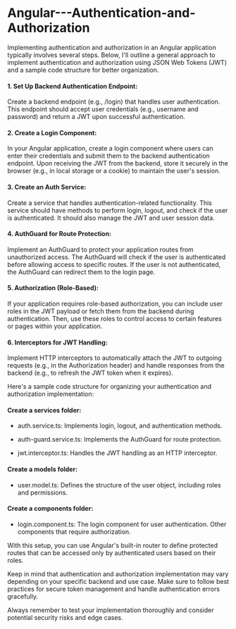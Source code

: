 # Angular---Authentication-and-Authorization

Implementing authentication and authorization in an Angular application typically involves several steps. Below, I'll outline a general approach to implement authentication and authorization using JSON Web Tokens (JWT) and a sample code structure for better organization.

#### 1. Set Up Backend Authentication Endpoint:

Create a backend endpoint (e.g., /login) that handles user authentication. This endpoint should accept user credentials (e.g., username and password) and return a JWT upon successful authentication.

#### 2. Create a Login Component:

In your Angular application, create a login component where users can enter their credentials and submit them to the backend authentication endpoint. Upon receiving the JWT from the backend, store it securely in the browser (e.g., in local storage or a cookie) to maintain the user's session.

#### 3. Create an Auth Service:

Create a service that handles authentication-related functionality. This service should have methods to perform login, logout, and check if the user is authenticated. It should also manage the JWT and user session data.

#### 4. AuthGuard for Route Protection:

Implement an AuthGuard to protect your application routes from unauthorized access. The AuthGuard will check if the user is authenticated before allowing access to specific routes. If the user is not authenticated, the AuthGuard can redirect them to the login page.

#### 5. Authorization (Role-Based):

If your application requires role-based authorization, you can include user roles in the JWT payload or fetch them from the backend during authentication. Then, use these roles to control access to certain features or pages within your application.

#### 6. Interceptors for JWT Handling:

Implement HTTP interceptors to automatically attach the JWT to outgoing requests (e.g., in the Authorization header) and handle responses from the backend (e.g., to refresh the JWT token when it expires).

Here's a sample code structure for organizing your authentication and authorization implementation:

#### Create a services folder:

* auth.service.ts: Implements login, logout, and 
authentication methods.

* auth-guard.service.ts: Implements the AuthGuard for route protection.

* jwt.interceptor.ts: Handles the JWT handling as an HTTP interceptor.

#### Create a models folder:

* user.model.ts: Defines the structure of the user object, including roles and permissions.

#### Create a components folder:

* login.component.ts: The login component for user authentication.
Other components that require authorization.

With this setup, you can use Angular's built-in router to define protected routes that can be accessed only by authenticated users based on their roles.

Keep in mind that authentication and authorization implementation may vary depending on your specific backend and use case. Make sure to follow best practices for secure token management and handle authentication errors gracefully.

Always remember to test your implementation thoroughly and consider potential security risks and edge cases.
